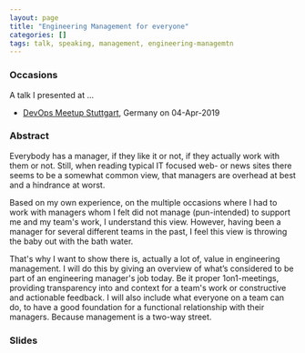 ```yaml
---
layout: page
title: "Engineering Management for everyone"
categories: []
tags: talk, speaking, management, engineering-managemtn
---
```


### Occasions

A talk I presented at ...

- [DevOps Meetup Stuttgart](https://www.meetup.com/de-DE/devops-stuttgart/events/259990682/), Germany
  on 04-Apr-2019


### Abstract

Everybody has a manager, if they like it or not, if they actually work with them or not. Still, when reading typical IT
focused web- or news sites there seems to be a somewhat common view, that managers are overhead at best and a hindrance
at worst.

Based on my own experience, on the multiple occasions where I had to work with managers whom I felt did not manage
(pun-intended) to support me and my team's work, I understand this view.
However, having been a manager for several different teams in the past, I feel this view is throwing the baby out with
the bath water.

That's why I want to show there is, actually a lot of, value in engineering management. I will do this by giving an
overview of what’s considered to be part of an engineering manager's job today. Be it proper 1on1-meetings, providing
transparency into and context for a team's work or constructive and actionable feedback. I will also include what
everyone on a team can do, to have a good foundation for a functional relationship with their managers. Because
management is a two-way street.


### Slides

<script async
class="speakerdeck-embed"
data-id="1a7c6823cc894276a26dc6c4df5a705d"
data-ratio="1.77777777777778"
src="//speakerdeck.com/assets/embed.js"></script>
